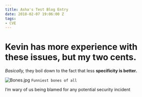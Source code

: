 ```yaml
---
title: Asha's Test Blog Entry
date: 2018-02-07 19:06:00 Z
tags:
- CVE
---
```


# Kevin has more experience with these issues, but my two cents.

*Basically,* they boil down to the fact that less **specificity is better.**

![Bones.jpg](/uploads/Bones.jpg)
`Funniest bones of all`

I’m wary of us being blamed for any potential security incident 